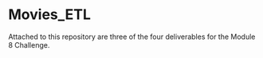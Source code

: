 # Movies_ETL

Attached to this repository are three of the four deliverables for the Module 8 Challenge.
